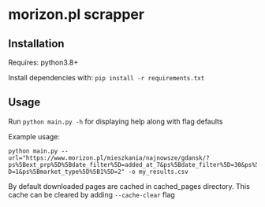 # morizon.pl scrapper

## Installation

Requires: python3.8+

Install dependencies with:
`pip install -r requirements.txt`

## Usage

Run `python main.py -h` for displaying help along with flag defaults

Example usage:

```
python main.py --url="https://www.morizon.pl/mieszkania/najnowsze/gdansk/?ps%5Bext_prp%5D%5Bdate_filter%5D=added_at_7&ps%5Bdate_filter%5D=30&ps%5Bowner%5D%5B0%5D=4&ps%5Bwith_price%5D=1&ps%5Bwith_photo%5D=1&ps%5Bmarket_type%5D%5B0%5
D=1&ps%5Bmarket_type%5D%5B1%5D=2" -o my_results.csv
```

By default downloaded pages are cached in cached_pages directory. 
This cache can be cleared by adding `--cache-clear` flag